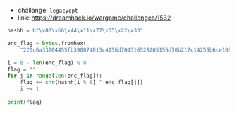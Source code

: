 * challange: ```legacyopt```
* link: https://dreamhack.io/wargame/challenges/1532

```python
hashh = b"\x88\x66\x44\x11\x77\x55\x22\x33"

enc_flag = bytes.fromhex(
    "220c6a33204455fb390074013c4156d704316528205156d70b217c14255b6ce10837651234464e")

i = 8 - len(enc_flag) % 8
flag = ""
for j in range(len(enc_flag)):
    flag += chr(hashh[i % 8] ^ enc_flag[j])
    i += 1
    
print(flag)
```
